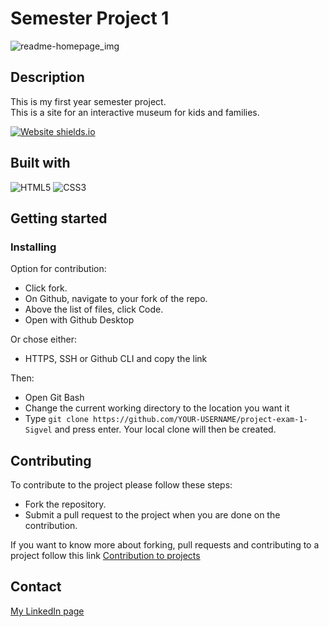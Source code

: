 # Semester Project 1

![readme-homepage_img](https://user-images.githubusercontent.com/89355439/171044425-7c1bf2d5-28b9-4242-890e-b0c3fb39e255.jpg)


## Description

This is my first year semester project.<br>
This is a site for an interactive museum for kids and families.

[![Website shields.io](https://img.shields.io/website-up-down-green-red/http/shields.io.svg)](https://gallant-bassi-4a5676.netlify.app/)
## Built with

![HTML5](https://img.shields.io/badge/html5-%23E34F26.svg?style=for-the-badge&logo=html5&logoColor=white)
![CSS3](https://img.shields.io/badge/css3-%231572B6.svg?style=for-the-badge&logo=css3&logoColor=white)

## Getting started


### Installing

Option for contribution:

- Click fork.
- On Github, navigate to your fork of the repo.
- Above the list of files, click Code.
- Open with Github Desktop

Or chose either:

- HTTPS, SSH or Github CLI and copy the link

Then:

- Open Git Bash
- Change the current working directory to the location you want it
- Type `git clone https://github.com/YOUR-USERNAME/project-exam-1-Sigvel` and press enter.
  Your local clone will then be created.

## Contributing

To contribute to the project please follow these steps:

- Fork the repository.
- Submit a pull request to the project when you are done on the contribution.

If you want to know more about forking, pull requests and contributing to a project follow this link [Contribution to projects](https://docs.github.com/en/get-started/quickstart/contributing-to-projects)

## Contact

[My LinkedIn page](https://www.linkedin.com/in/tony-sigvel/)
